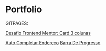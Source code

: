 # Portfolio

GITPAGES:

<p><a target="_blank" href="https://oewertonlopes.github.io/Portfolio/3-column-preview-card-component-main/index.html">Desafio Frontend Mentor: Card 3 colunas</a></p>
<a target="_blank" href="https://oewertonlopes.github.io/AutoCompletarEndereco/index.html">Auto Completar Endereco</a>
<a target="_blank" href="https://oewertonlopes.github.io/Portfolio/BarraDeProgresso/index.html">Barra De Progresso</a>
